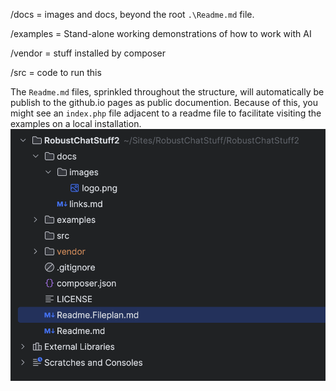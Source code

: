 /docs = images and docs, beyond the root `.\Readme.md` file.

/examples = Stand-alone working demonstrations of how to work with AI

/vendor = stuff installed by composer

/src = code to run this

The `Readme.md` files, sprinkled throughout the structure, will automatically be publish to the github.io pages as public documention.
Because of this, you might see an `index.php` file adjacent to a readme file to facilitate visiting the examples
on a local installation.
<img alt="directory screenshot"  src="./docs/images/fileplan.png">
